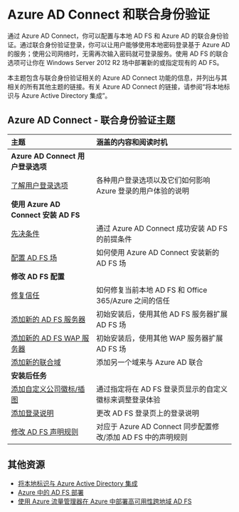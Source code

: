 <properties
    pageTitle="Azure AD Connect 和联合身份验证 | Azure"
    description="此页是使用 Azure AD Connect 进行 AD FS 操作的所有相关文档的中央位置"
    services="active-directory"
    documentationcenter=""
    author="anandyadavmsft"
    manager="femila"
    editor="" />  

<tags
    ms.assetid="f9107cf5-0131-499a-9edf-616bf3afef4d"
    ms.service="active-directory"
    ms.workload="identity"
    ms.tgt_pltfrm="na"
    ms.devlang="na"
    ms.topic="article"
    ms.date="10/31/2016"
    ms.author="anandy" 
    wacn.date="12/09/2016"/>  


# Azure AD Connect 和联合身份验证
通过 Azure AD Connect，你可以配置与本地 AD FS 和 Azure AD 的联合身份验证。通过联合身份验证登录，你可以让用户能够使用本地密码登录基于 Azure AD 的服务；使用公司网络时，无需再次输入密码就可登录服务。使用 AD FS 的联合选项可让你在 Windows Server 2012 R2 场中部署新的或指定现有的 AD FS。

本主题包含与联合身份验证相关的 Azure AD Connect 功能的信息，并列出与其相关的所有其他主题的链接。有关 Azure AD Connect 的链接，请参阅“将本地标识与 Azure Active Directory 集成”。

## Azure AD Connect - 联合身份验证主题
| 主题 | 涵盖的内容和阅读时机 |
|:--- |:--- |
| **Azure AD Connect 用户登录选项** | |
| [了解用户登录选项](/documentation/articles/active-directory-aadconnect-user-signin/) |各种用户登录选项以及它们如何影响 Azure 登录的用户体验的说明 |
| **使用 Azure AD Connect 安装 AD FS** | |
| [先决条件](/documentation/articles/active-directory-aadconnect-get-started-custom/#ad-fs-configuration-pre-requisites/) |通过 Azure AD Connect 成功安装 AD FS 的前提条件 |
| [配置 AD FS 场](/documentation/articles/active-directory-aadconnect-get-started-custom/#configuring-federation-with-ad-fs/) |如何使用 Azure AD Connect 安装新的 AD FS 场 |
| **修改 AD FS 配置** | |
| [修复信任](/documentation/articles/active-directory-aadconnect-federation-management/#repairthetrust/) |如何修复当前本地 AD FS 和 Office 365/Azure 之间的信任 |
| [添加新的 AD FS 服务器](/documentation/articles/active-directory-aadconnect-federation-management/#addadfsserver/) |初始安装后，使用其他 AD FS 服务器扩展 AD FS 场 |
| [添加新的 AD FS WAP 服务器](/documentation/articles/active-directory-aadconnect-federation-management/#addwapserver/) |初始安装后，使用其他 WAP 服务器扩展 AD FS 场 |
| [添加新的联合域](/documentation/articles/active-directory-aadconnect-federation-management/#addfeddomain/) |添加另一个域来与 Azure AD 联合 |
| **安装后任务** | |
| [添加自定义公司徽标/插图](/documentation/articles/active-directory-aadconnect-federation-management/#customlogo/) |通过指定将在 AD FS 登录页显示的自定义徽标来调整登录体验 |
| [添加登录说明](/documentation/articles/active-directory-aadconnect-federation-management/#addsignindescription/) |更改 AD FS 登录页上的登录说明 |
| [修改 AD FS 声明规则](/documentation/articles/active-directory-aadconnect-federation-management/#modclaims/) |对应于 Azure AD Connect 同步配置修改/添加 AD FS 中的声明规则 |

## 其他资源
- [将本地标识与 Azure Active Directory 集成](/documentation/articles/active-directory-aadconnect/)
- [Azure 中的 AD FS 部署](/documentation/articles/active-directory-aadconnect-azure-adfs/)
- [使用 Azure 流量管理器在 Azure 中部署高可用性跨地域 AD FS](/documentation/articles/active-directory-adfs-in-azure-with-azure-traffic-manager/)

<!---HONumber=Mooncake_1128_2016-->
